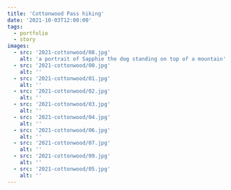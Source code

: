 ```yaml
---
title: 'Cottonwood Pass hiking'
date: '2021-10-03T12:00:00'
tags:
  - portfolio
  - story
images:
  - src: '2021-cottonwood/08.jpg'
    alt: 'a portrait of Sapphie the dog standing on top of a mountain'
  - src: '2021-cottonwood/00.jpg'
    alt: ''
  - src: '2021-cottonwood/01.jpg'
    alt: ''
  - src: '2021-cottonwood/02.jpg'
    alt: ''
  - src: '2021-cottonwood/03.jpg'
    alt: ''
  - src: '2021-cottonwood/04.jpg'
    alt: ''
  - src: '2021-cottonwood/06.jpg'
    alt: ''
  - src: '2021-cottonwood/07.jpg'
    alt: ''
  - src: '2021-cottonwood/09.jpg'
    alt: ''
  - src: '2021-cottonwood/05.jpg'
    alt: ''
---
```

